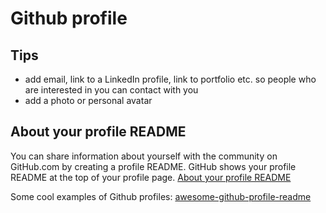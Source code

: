 # Github profile

## Tips

- add email, link to a LinkedIn profile, link to portfolio etc. so people who are interested in you can contact with you
- add a photo or personal avatar

## About your profile README

You can share information about yourself with the community on GitHub.com by creating a profile README. GitHub shows your profile README at the top of your profile page. [About your profile README](https://docs.github.com/en/account-and-profile/setting-up-and-managing-your-github-profile/customizing-your-profile/managing-your-profile-readme)

Some cool examples of Github profiles: [awesome-github-profile-readme](https://github.com/abhisheknaiidu/awesome-github-profile-readme)
